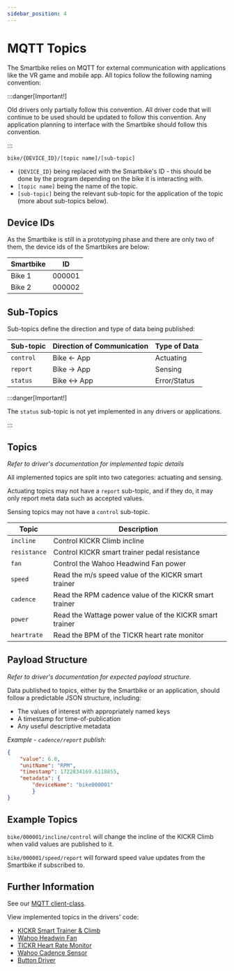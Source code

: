 ```yaml
---
sidebar_position: 4
---
```


# MQTT Topics

The Smartbike relies on MQTT for external communication with applications like the VR game and mobile app. All topics follow the following naming convention:

:::danger[Important!]

Old drivers only partially follow this convention. All driver code that will continue to be used should be updated to follow this convention. Any application planning to interface with the Smartbike should follow this convention.

:::

`bike/{DEVICE_ID}/[topic name]/[sub-topic]`

* `{DEVICE_ID}`     being replaced with the Smartbike's ID - this should be done by the program depending on the bike it is interacting with.
* `[topic name]`    being the name of the topic.
* `[sub-topic]`     being the relevant sub-topic for the application of the topic (more about sub-topics below).

## Device IDs

As the Smartbike is still in a prototyping phase and there are only two of them, the device ids of the Smartbikes are below:

| Smartbike | ID |
| ---- | ---- |
| Bike 1 | 000001 |
| Bike 2 | 000002 |

## Sub-Topics

Sub-topics define the direction and type of data being published:

| Sub-topic | Direction of Communication | Type of Data |
| ---- | ---- | ---- |
| `control` | Bike ← App | Actuating |
| `report` | Bike → App | Sensing |
| `status` | Bike ↔ App | Error/Status |

:::danger[Important!]

The `status` sub-topic is not yet implemented in any drivers or applications.

:::

## Topics

*Refer to driver's documentation for implemented topic details*

All implemented topics are split into two categories: actuating and sensing. 

Actuating topics may not have a `report` sub-topic, and if they do, it may only report meta data such as accepted values.

Sensing topics may not have a `control` sub-topic.

| Topic | Description |
| ---- | ---- |
| `incline` | Control KICKR Climb incline |
| `resistance` | Control KICKR smart trainer pedal resistance |
| `fan` | Control the Wahoo Headwind Fan power |
| `speed` | Read the m/s speed value of the KICKR smart trainer |
| `cadence` | Read the RPM cadence value of the KICKR smart trainer |
| `power` | Read the Wattage power value of the KICKR smart trainer |
| `heartrate` | Read the BPM of the TICKR heart rate monitor |

## Payload Structure

*Refer to driver's documentation for expected payload structure.*

Data published to topics, either by the Smartbike or an application, should follow a predictable JSON structure, including:

- The values of interest with appropriately named keys
- A timestamp for time-of-publication
- Any useful descriptive metadata

*Example - `cadence/report` publish:*

```JSON
{
    "value": 6.0, 
    "unitName": "RPM", 
    "timestamp": 1722834169.6118855, 
    "metadata": {
        "deviceName": "bike000001"
        }
}
```

## Example Topics

`bike/000001/incline/control` will change the incline of the KICKR Climb when valid values are published to it.

`bike/000001/speed/report` will forward speed value updates from the Smartbike if subscribed to.

## Further Information

See our [MQTT client-class](https://github.com/Redback-Operations/redback-smartbike-iot/blob/main/Drivers/lib/mqtt_client.py).

View implemented topics in the drivers' code:

- [KICKR Smart Trainer & Climb](https://github.com/Redback-Operations/redback-smartbike-iot/blob/main/Drivers/kickr_climb_and_smart_trainer/wahoo_device.py)
- [Wahoo Headwin Fan](https://github.com/Redback-Operations/redback-smartbike-iot/blob/main/Drivers/fan/fan.py)
- [TICKR Heart Rate Monitor](https://github.com/Redback-Operations/redback-smartbike-iot/blob/main/Drivers/heart_rate_sensor/heartrate.py)
- [Wahoo Cadence Sensor](https://github.com/Redback-Operations/redback-smartbike-iot/blob/main/Drivers/cadence_sensor/cadence.py)
- [Button Driver](https://github.com/Redback-Operations/redback-smartbike-iot/blob/main/Drivers/button_control/button_control.py)
